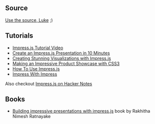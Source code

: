 ## Source

[Use the source, Luke](https://github.com/bartaz/impress.js/blob/master/index.html) ;)

## Tutorials
* [Impress.js Tutorial Video](https://www.youtube.com/watch?v=R5Vk6d3bH_k&list=PLbu98QxRH81LwyoEUAoelDeyoCOhl0cRN)
* [Create an Impress.js Presentation in 10 Minutes](https://www.opensesame.com/c/create-impressjs-presentation-10-minutes-training-course)
* [Creating Stunning Visualizations with Impress.js](http://www.1stwebdesigner.com/css/creating-stunning-visualizations-with-impress-js/)
* [Making an Impressive Product Showcase with CSS3](http://tutorialzine.com/2012/02/css3-product-showcase/)
* [How To Use Impress.js](http://www.cubewebsites.com/blog/guides/how-to-use-impress-js/)
* [Impress With Impress](http://www.andismith.com/blog/2012/01/impress-with-impress/)

Also checkout [Impress.js on Hacker Notes](http://www.thehackernotes.com/bartaz/impress.js)
## Books

* [Building impressive presentations with impress.js](http://www.packtpub.com/building-impressive-presentations-with-impressjs/book) book by Rakhitha Nimesh Ratnayake